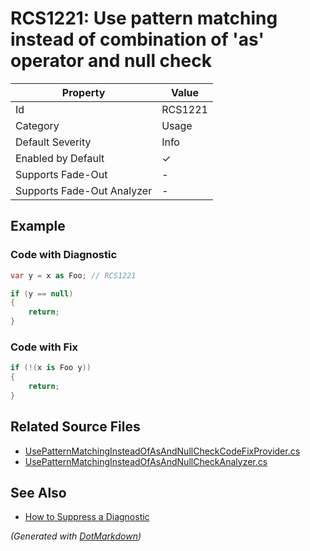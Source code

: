 # RCS1221: Use pattern matching instead of combination of 'as' operator and null check

| Property                    | Value    |
| --------------------------- | -------- |
| Id                          | RCS1221  |
| Category                    | Usage    |
| Default Severity            | Info     |
| Enabled by Default          | &#x2713; |
| Supports Fade\-Out          | \-       |
| Supports Fade\-Out Analyzer | \-       |

## Example

### Code with Diagnostic

```csharp
var y = x as Foo; // RCS1221

if (y == null)
{
    return;
}
```

### Code with Fix

```csharp
if (!(x is Foo y))
{
    return;
}
```

## Related Source Files

* [UsePatternMatchingInsteadOfAsAndNullCheckCodeFixProvider.cs](../../src/Analyzers.CodeFixes/CSharp/CodeFixes/UsePatternMatchingInsteadOfAsAndNullCheckCodeFixProvider.cs)
* [UsePatternMatchingInsteadOfAsAndNullCheckAnalyzer.cs](../../src/Analyzers/CSharp/Analysis/UsePatternMatching/UsePatternMatchingInsteadOfAsAndNullCheckAnalyzer.cs)

## See Also

* [How to Suppress a Diagnostic](../HowToConfigureAnalyzers.md#how-to-suppress-a-diagnostic)

*\(Generated with [DotMarkdown](http://github.com/JosefPihrt/DotMarkdown)\)*